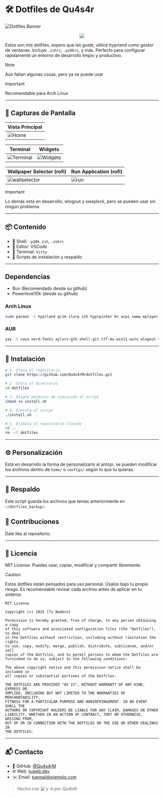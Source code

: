# 🛠️ Dotfiles de Qu4s4r

![Dotfiles Banner](https://via.placeholder.com/1200x400.png?text=Dotfiles+de+Tu+Nombre)

<p align="center">
  <img src="https://img.shields.io/badge/STATUS-EN%20DESAROLLO-green">
</p>

Estos son mis dotfiles, espero que les guste, utilicé hyprland como gestor de ventanas. Incluye `.zshrc`, `.p10krc`, y más. Perfecto para configurar rápidamente un entorno de desarrollo limpio y productivo.

> [!NOTE]
> Aún faltan algunas cosas, pero ya se puede usar

> [!IMPORTANT]
> Recomendable para Arch Linux

---

## 📸 Capturas de Pantalla

| Vista Principal |
|------------------|
| ![Home](https://github.com/user-attachments/assets/32d49ac5-fe70-49f2-a654-065b06d6f43c) |

| Terminal | Widgets |
|------------------|------------------|
|![Terminal](https://github.com/user-attachments/assets/66dcd6ff-4875-49b8-a924-5c9f0716cf77) | ![Widgets](https://github.com/user-attachments/assets/8fc29fef-777f-4bbd-897e-faac502b52ab)|

| Wallpaper Selector (rofi) | Run Application (rofi) |
|------------------|------------------|
|![wallselector](https://github.com/user-attachments/assets/920db824-802e-414d-8c86-dc2475e29423) | ![run](https://github.com/user-attachments/assets/add43b93-6a75-4505-8eab-10b85891a16e) |

> [!IMPORTANT]
> Lo demás está en desarrollo, wlogout y swaylock, pero se pueden usar sin ningún problema

---

## 📦 Contenido

- 🐚 Shell: `.p10k.zsh`, `.zshrc`
- 📝 Editor: VSCode
- 🔧 Terminal: `kitty`
- 📁 Scripts de instalación y respaldo

---

## Dependencias

- Bun (Recomendado desde su github)
- Powerlevel10k (desde su github)

### Arch Linux

```bash
sudo pacman -S hyprland grim slurp zsh hyprpicker bc acpi swww mplayer imagemagick wl-clipboard playerctl code rofi-wayland fastfetch kitty noto-fonts qt6-wayland qt6-base xdg-desktop-portal xdg-desktop-portal-hyprland xdg-desktop-portal-wlr pavucontrol brightnessctl pamixer net-tools mpc papirus-icon-theme ttf-fira-code ttf-cascadia-code twolame dart-sass grim slurp
```

### AUR

```bash
yay -S cava nerd-fonts aylurs-gtk-shell-git ttf-ms-win11-auto wlogout ttf-google-fonts-git swaylock-effects zsh-syntax-highlighting zsh-autosuggestions
```

---

## 🚀 Instalación

```bash
# 1. Clona el repositorio
git clone https://github.com/Qu4s4rM/dotfiles.git

# 2. Entra al directorio
cd dotfiles

# 3. Asigna permisos de ejecución al script
chmod +x install.sh

# 4. Ejecuta el script
./install.sh

# 5. Elimina el repositorio clonado
cd ..
rm -rf dotfiles
```

---

## ⚙️ Personalización

Está en desarrollo la forma de personalizarlo al antojo, se pueden modificar los archivos dentro de `home/` o `configs/` según lo que tu quieras.

---

## 🔁 Respaldo

Este script guarda los archivos que tenias anteriormente en `~/dotfiles_backup/`.

## 🤝 Contribuciones

Dale like al repositorio.

---

## 📜 Licencia

MIT License. Puedes usar, copiar, modificar y compartir libremente.

> [!CAUTION]
> Estos dotfiles están pensados para uso personal. Úsalos bajo tu propio riesgo.
> Es recomendable revisar cada archivo antes de aplicar en tu sistema.

```
MIT License

Copyright (c) 2025 [Tu Nombre]

Permission is hereby granted, free of charge, to any person obtaining a copy
of this software and associated configuration files (the "Dotfiles"), to deal
in the Dotfiles without restriction, including without limitation the rights
to use, copy, modify, merge, publish, distribute, sublicense, and/or sell
copies of the Dotfiles, and to permit persons to whom the Dotfiles are
furnished to do so, subject to the following conditions:

The above copyright notice and this permission notice shall be included in
all copies or substantial portions of the Dotfiles.

THE DOTFILES ARE PROVIDED "AS IS", WITHOUT WARRANTY OF ANY KIND, EXPRESS OR
IMPLIED, INCLUDING BUT NOT LIMITED TO THE WARRANTIES OF MERCHANTABILITY,
FITNESS FOR A PARTICULAR PURPOSE AND NONINFRINGEMENT. IN NO EVENT SHALL THE
AUTHORS OR COPYRIGHT HOLDERS BE LIABLE FOR ANY CLAIM, DAMAGES OR OTHER
LIABILITY, WHETHER IN AN ACTION OF CONTRACT, TORT OR OTHERWISE, ARISING FROM,
OUT OF OR IN CONNECTION WITH THE DOTFILES OR THE USE OR OTHER DEALINGS IN
THE DOTFILES.
```

---

## 📬 Contacto

- 🐙 GitHub: [@Qu4s4rM](https://github.com/Qu4s4rM)
- 🌐 Web: [tuweb.dev](https://tuweb.dev)
- ✉️ Email: tuemail@ejemplo.com

> _Hecho con 💻 y ☕ por Qu4s4r_
